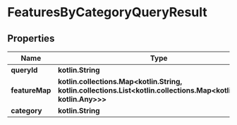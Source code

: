 
# FeaturesByCategoryQueryResult

## Properties
Name | Type | Description | Notes
------------ | ------------- | ------------- | -------------
**queryId** | **kotlin.String** |  |  [optional]
**featureMap** | **kotlin.collections.Map&lt;kotlin.String, kotlin.collections.List&lt;kotlin.collections.Map&lt;kotlin.String, kotlin.Any&gt;&gt;&gt;** |  |  [optional]
**category** | **kotlin.String** |  |  [optional]



